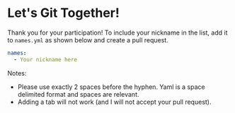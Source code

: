 # Let's Git Together!

Thank you for your participation! To include your nickname in the list, add it to `names.yml` as shown below and create a pull request.

```yml
names:
  - Your nickname here
```

Notes:

- Please use exactly 2 spaces before the hyphen. Yaml is a space delimited format and spaces are relevant.
- Adding a tab will not work (and I will not accept your pull request).
